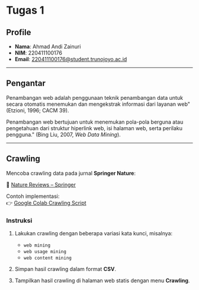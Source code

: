 # Tugas 1

## Profile
- **Nama**: Ahmad Andi Zainuri  
- **NIM**: 220411100176  
- **Email**: 220411100176@student.trunojoyo.ac.id  

---

## Pengantar
Penambangan web adalah penggunaan teknik penambangan data untuk secara otomatis menemukan dan mengekstrak informasi dari layanan web" (Etzioni, 1996; CACM 39).  

Penambangan web bertujuan untuk menemukan pola-pola berguna atau pengetahuan dari struktur hiperlink web, isi halaman web, serta perilaku pengguna." (Bing Liu, 2007, *Web Data Mining*).  

---

## Crawling
Mencoba crawling data pada jurnal **Springer Nature**:

🔗 [Nature Reviews – Springer](https://www.springernature.com/gp/librarians/products/journals/nature-research-journals/nature-reviews)  

Contoh implementasi:  
👉 [Google Colab Crawling Script](https://colab.research.google.com/drive/18iuD2r3MYOZMhky_1Ojlg51nESZ_TbkU?usp=sharing)  

### Instruksi
1. Lakukan crawling dengan beberapa variasi kata kunci, misalnya:  
   - `web mining`  
   - `web usage mining`  
   - `web content mining`  

2. Simpan hasil crawling dalam format **CSV**.  
3. Tampilkan hasil crawling di halaman web statis dengan menu **Crawling**.
